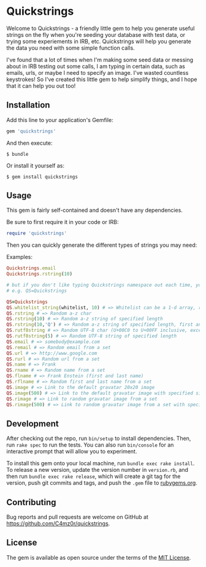 # Quickstrings

Welcome to Quickstrings - a friendly little gem to help you generate useful strings on the fly when you're seeding your database with test data, or trying some experiements in IRB, etc.  Quickstrings will help you generate the data you need with some simple function calls.

I've found that a lot of times when I'm making some seed data or messing about in IRB testing out some calls, I am typing in certain data, such as emails, urls, or maybe I need to specify an image.  I've wasted countless keystrokes!  So I've created this little gem to help simplify things, and I hope that it can help you out too!

## Installation

Add this line to your application's Gemfile:

```ruby
gem 'quickstrings'
```

And then execute:

    $ bundle

Or install it yourself as:

    $ gem install quickstrings

## Usage

This gem is fairly self-contained and doesn't have any dependencies.

Be sure to first require it in your code or IRB:

```ruby
require 'quickstrings'
``` 
Then you can quickly generate the different types of strings you may need:

Examples:
```ruby
Quickstrings.email
Quickstrings.rstring(10)

# but if you don't like typing Quickstrings namespace out each time, you can shorten it
# e.g. QS=Quickstrings

QS=Quickstrings
QS.whitelist_string(whitelist, 10) # => Whitelist can be a 1-d array, range, fixnum, or string - and only those chars will be used in generating the string of specified length
QS.rstring # => Random a-z char
QS.rstring(10) # => Random a-z string of specified length
QS.rstring(10,'Q') # => Random a-z string of specified length, first and last letters are as specified.  Useful when visually inspecting for string truncation, etc.
QS.rutf8string # => Random UTF-8 char (U+00C0 to U+00FF inclusive, except for U+00D7 and U+00F7)
QS.rutf8string(5) # => Random UTF-8 string of specified length
QS.email # => somebody@example.com
QS.remail # => Random email from a set
QS.url # => http://www.google.com
QS.rurl # => Random url from a set
QS.name # => Frank
QS.rname # => Random name from a set
QS.flname # => Frank Enstein (first and last name)
QS.rflname # => Random first and last name from a set
QS.image # => Link to the default gravatar 20x20 image
QS.image(500) # => Link to the default gravatar image with specified size (in this case 500x500 pixels)
QS.rimage # => Link to random gravatar image from a set
QS.rimage(500) # => Link to random gravatar image from a set with specified size
```

## Development

After checking out the repo, run `bin/setup` to install dependencies. Then, run `rake spec` to run the tests. You can also run `bin/console` for an interactive prompt that will allow you to experiment.

To install this gem onto your local machine, run `bundle exec rake install`. To release a new version, update the version number in `version.rb`, and then run `bundle exec rake release`, which will create a git tag for the version, push git commits and tags, and push the `.gem` file to [rubygems.org](https://rubygems.org).

## Contributing

Bug reports and pull requests are welcome on GitHub at https://github.com/C4mz0r/quickstrings.


## License

The gem is available as open source under the terms of the [MIT License](http://opensource.org/licenses/MIT).

